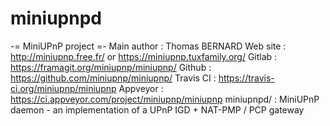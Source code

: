 # miniupnpd
 -= MiniUPnP project =-  Main author : Thomas BERNARD  Web site : http://miniupnp.free.fr/ or https://miniupnp.tuxfamily.org/ Gitlab : https://framagit.org/miniupnp/miniupnp/ Github : https://github.com/miniupnp/miniupnp/ Travis CI : https://travis-ci.org/miniupnp/miniupnp Appveyor : https://ci.appveyor.com/project/miniupnp/miniupnp  miniupnpd/ : MiniUPnP daemon - an implementation of a UPnP IGD                                + NAT-PMP / PCP gateway
